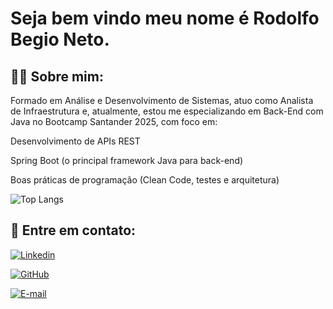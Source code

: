 # Seja bem vindo meu nome é Rodolfo Begio Neto.

## 🙋‍♂️ Sobre mim:

Formado em Análise e Desenvolvimento de Sistemas, atuo como Analista de Infraestrutura e, atualmente, estou me especializando em Back-End com Java no Bootcamp Santander 2025, com foco em:

Desenvolvimento de APIs REST

Spring Boot (o principal framework Java para back-end)

Boas práticas de programação (Clean Code, testes e arquitetura)

![Top Langs](https://github-readme-stats-git-masterrstaa-rickstaa.vercel.app/api/top-langs/?username=Jkelvin001&bg_color=000&border_color=30A3DC&title_color=E94D5F&text_color=FFF)

## 📱 Entre em contato:

[![Linkedin](https://img.shields.io/badge/-Instagram-%23E4405F?style=for-the-badge&logo=instagram&logoColor=white)](https://https://br.linkedin.com/in/rodolfo-begio-neto-516774165)

[![GitHub](https://img.shields.io/badge/GitHub-100000?style=for-the-badge&logo=github&logoColor=white)](https://github.com/rbn511)

[![E-mail](https://img.shields.io/badge/-Email-000?style=for-the-badge&logo=microsoft-outlook&logoColor=007BFF)](mailto:rodolfobegio@gmail.com)
